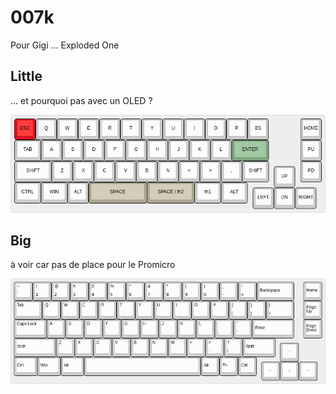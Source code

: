 # 007k

Pour Gigi ... Exploded One

## Little

... et pourquoi pas avec un OLED ?

![](img/keyboard-layout-little.png)

## Big

à voir car pas de place pour le Promicro

![](img/keyboard-layout-big.png)

